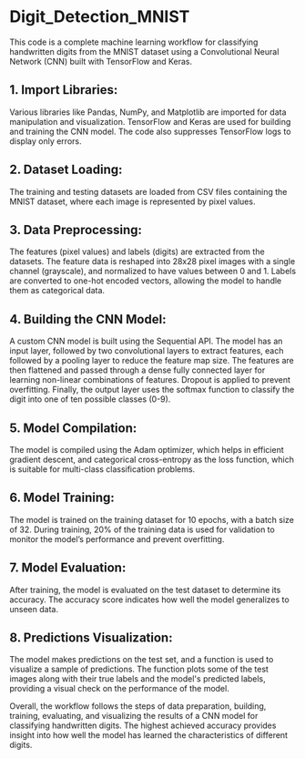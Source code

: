 # Digit_Detection_MNIST

This code is a complete machine learning workflow for classifying handwritten digits from the MNIST dataset using a Convolutional Neural Network (CNN) built with TensorFlow and Keras.

## 1. Import Libraries: 
Various libraries like Pandas, NumPy, and Matplotlib are imported for data manipulation and visualization. TensorFlow and Keras are used for building and training the CNN model. The code also suppresses TensorFlow logs to display only errors.

## 2. Dataset Loading: 
The training and testing datasets are loaded from CSV files containing the MNIST dataset, where each image is represented by pixel values.

## 3. Data Preprocessing: 
The features (pixel values) and labels (digits) are extracted from the datasets. The feature data is reshaped into 28x28 pixel images with a single channel (grayscale), and normalized to have values between 0 and 1. Labels are converted to one-hot encoded vectors, allowing the model to handle them as categorical data.

## 4. Building the CNN Model: 
A custom CNN model is built using the Sequential API. The model has an input layer, followed by two convolutional layers to extract features, each followed by a pooling layer to reduce the feature map size. The features are then flattened and passed through a dense fully connected layer for learning non-linear combinations of features. Dropout is applied to prevent overfitting. Finally, the output layer uses the softmax function to classify the digit into one of ten possible classes (0-9).

## 5. Model Compilation: 
The model is compiled using the Adam optimizer, which helps in efficient gradient descent, and categorical cross-entropy as the loss function, which is suitable for multi-class classification problems.

## 6. Model Training: 
The model is trained on the training dataset for 10 epochs, with a batch size of 32. During training, 20% of the training data is used for validation to monitor the model’s performance and prevent overfitting.

## 7. Model Evaluation: 
After training, the model is evaluated on the test dataset to determine its accuracy. The accuracy score indicates how well the model generalizes to unseen data.

## 8. Predictions Visualization: 
The model makes predictions on the test set, and a function is used to visualize a sample of predictions. The function plots some of the test images along with their true labels and the model's predicted labels, providing a visual check on the performance of the model.

Overall, the workflow follows the steps of data preparation, building, training, evaluating, and visualizing the results of a CNN model for classifying handwritten digits. The highest achieved accuracy provides insight into how well the model has learned the characteristics of different digits.
